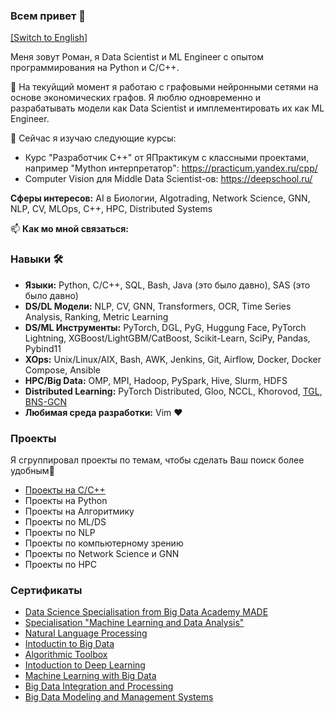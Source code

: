 ### Всем привет 👋

[[Switch to English]](https://github.com/roman-4erkasov)

Меня зовут Роман, я Data Scientist и ML Engineer с опытом программирования на Python и C/C++.

🔭 На текуйщий момент я работаю с графовыми нейронными сетями на основе экономических графов.
Я люблю одновременно и разрабатывать модели как Data Scientist и имплементировать их как  ML Engineer.

🌱 Сейчас я изучаю следующие курсы:
 - Курс "Разработчик C++" от ЯПрактикум с классными проектами, например "Mython интерпретатор": https://practicum.yandex.ru/cpp/
 - Computer Vision для Middle Data Scientist-ов: https://deepschool.ru/

**Сферы интересов:** AI в Биологии, Algotrading, Network Science, GNN, NLP, CV, MLOps, C++, HPC, Distributed Systems

📫 **Как мо мной связаться:** 

### Навыки 🛠️

 - **Языки:** Python, C/C++, SQL, Bash, Java (это было давно), SAS (это было давно)
 - **DS/DL Модели:** NLP, CV, GNN, Transformers, OCR, Time Series Analysis, Ranking, Metric Learning
 - **DS/ML Инструменты:** PyTorch, DGL, PyG, Huggung Face, PyTorch Lightning, XGBoost/LightGBM/CatBoost, Scikit-Learn, SciPy, Pandas, Pybind11
 - **XOps:** Unix/Linux/AIX, Bash, AWK, Jenkins, Git, Airflow, Docker, Docker Compose, Ansible
 - **HPC/Big Data:** OMP, MPI, Hadoop, PySpark, Hive, Slurm, HDFS
 - **Distributed Learning:** PyTorch Distributed, Gloo, NCCL, Khorovod, [TGL](https://github.com/amazon-science/tgl), [BNS-GCN](https://github.com/GATECH-EIC/BNS-GCN)
 - **Любимая среда разработки:** Vim ❤️
 
### Проекты
 
Я сгруппировал проекты по темам, чтобы сделать Ваш поиск более удобным🤗
 - [Проекты на C/C++](https://github.com/roman-4erkasov/roman-4erkasov/blob/main/ru_cpp_portfolio.md)
 - Проекты на Python 
 - Проекты на Алгоритмику
 - Проекты по ML/DS
 - Проекты по NLP
 - Проекты по компьютерному зрению
 - Проекты по Network Science и GNN
 - Проекты по HPC
 
 
 ### Сертификаты
  - [Data Science Specialisation from Big Data Academy MADE]( https://data.vk.company/curriculum/certificates/download/5040/f1f7b2b5-eae5-4d82-958f-299ca010db04/)
  - [Specialisation "Machine Learning and Data Analysis"](https://coursera.org/share/a880e1df16018d50836e4f8f3eac8019)
  - [Natural Language Processing](https://coursera.org/share/0175defc109c02ee68d79be44c66698a)
  - [Intoductin to Big Data](https://coursera.org/share/1e61096220924b74183fa98da4056319)
  - [Algorithmic Toolbox](https://coursera.org/share/e053d35cf823fec3703bcb3ee3dc1c85)
  - [Intoduction to Deep Learning](https://coursera.org/share/a0ad9f67b013a8f1f9b5cbc4d3221e31)
  - [Machine Learning with Big Data](https://coursera.org/share/b17d7fec11f2d1375b1ff0f037a80657)
  - [Big Data Integration and Processing](https://coursera.org/share/706710f84088cab3ca599d988e62f1dc)
  - [Big Data Modeling and Management Systems](https://coursera.org/share/1f572ade18231af13776cd3833964a9d)
 

<!--
**roman-4erkasov/roman-4erkasov** is a ✨ _special_ ✨ repository because its `README.md` (this file) appears on your GitHub profile.

Here are some ideas to get you started:

- 🔭 I’m currently working on ...
- 🌱 I’m currently learning ...
- 👯 I’m looking to collaborate on ...
- 🤔 I’m looking for help with ...
- 💬 Ask me about ...
- 📫 How to reach me: ...
- 😄 Pronouns: ...
- ⚡ Fun fact: ...
-->
